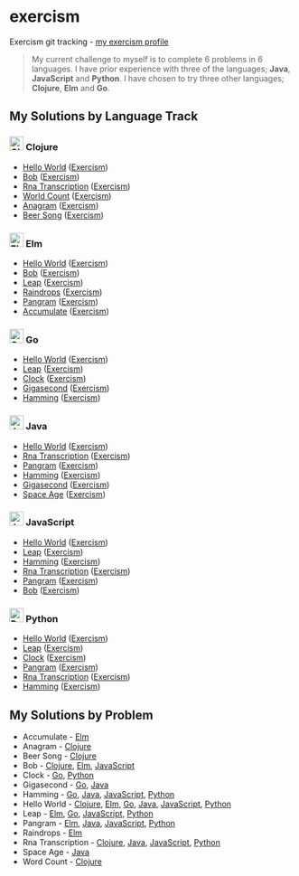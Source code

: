 # exercism 
Exercism git tracking - [my exercism profile](http://exercism.io/BenBarrett89)

> My current challenge to myself is to complete 6 problems in 6 languages.
> I have prior experience with three of the languages; __Java__, __JavaScript__ and __Python__. I have chosen to try three other languages; __Clojure__, __Elm__ and __Go__.

## My Solutions by Language Track
### <img src="http://exercism.io/tracks/clojure/icon" alt="Clojure" width="25" height="25"> Clojure
* [Hello World](clojure/hello-world/src/hello_world.clj) ([Exercism](http://exercism.io/exercises/cbe604c4c8df412199c841b99ebb8f57))
* [Bob](clojure/bob/src/bob.clj) ([Exercism](http://exercism.io/exercises/95763522a7444d5eb85e44a7b8024d47))
* [Rna Transcription](clojure/rna-transcription/src/rna_transcription.clj) ([Exercism](http://exercism.io/exercises/9e5b7cda40a64706b3955010656e9fd5))
* [World Count](clojure/word-count/src/word_count.clj) ([Exercism](http://exercism.io/exercises/ac3ea3998402499e805f3bd596744a8a))
* [Anagram](clojure/anagram/src/anagram.clj) ([Exercism](http://exercism.io/exercises/27ac515367854e1288ce89478a953fa6))
* [Beer Song](clojure/beer-song/src/beer_song.clj) ([Exercism](http://exercism.io/exercises/dd13bd4ce5c2441081707a16cab9a50a))

### <img src="http://exercism.io/tracks/elm/icon" alt="Elm" width="25" height="25"> Elm
* [Hello World](elm/hello-world/HelloWorld.elm) ([Exercism](http://exercism.io/exercises/3b16987ed0534b03806bab79a63852ad))
* [Bob](elm/bob/Bob.elm) ([Exercism](http://exercism.io/exercises/c466ee95a2884161930a76e4af22336d))
* [Leap](elm/leap/Leap.elm) ([Exercism](http://exercism.io/exercises/71bb2c4e44d04e1caacf0314393b89ff))
* [Raindrops](elm/raindrops/Raindrops.elm) ([Exercism](http://exercism.io/exercises/2b17e97f826e4365b3d09131c0e9f27f))
* [Pangram](elm/pangram/Pangram.elm) ([Exercism](http://exercism.io/exercises/31665d4a97244735b15cfda757c634a0))
* [Accumulate](elm/accumulate/Accumulate.elm) ([Exercism](http://exercism.io/exercises/8298f3c8727c468cafc75a64caa0e08d))

### <img src="http://exercism.io/tracks/go/icon" alt="Go" width="25" height="25"> Go
* [Hello World](go/hello-world/hello_world.go) ([Exercism](http://exercism.io/submissions/6601b86e324748d0bd92beb9ff864e52))
* [Leap](go/leap/leap.go) ([Exercism](http://exercism.io/submissions/d2c9306d9e4d4cf1b1731878715aece0))
* [Clock](go/clock/clock.go) ([Exercism](http://exercism.io/submissions/cb7a82417a7a47e2b09907b80ec55ba7))
* [Gigasecond](go/gigasecond/gigasecond.go) ([Exercism](http://exercism.io/submissions/b18d906547b9464884811af26ffedb2d))
* [Hamming](go/hamming/hamming.go) ([Exercism](http://exercism.io/submissions/383d77361eba4fbc9c33b3595d20c814))

### <img src="http://exercism.io/tracks/java/icon" alt="Java" width="25" height="25"> Java
* [Hello World](java/hello-world/src/main/java/HelloWorld.java) ([Exercism](http://exercism.io/exercises/79f7f96b14c54c77bf30865227d6cdcc))
* [Rna Transcription](java/rna-transcription/src/main/java/RnaTranscription.java) ([Exercism](http://exercism.io/exercises/f4d4e13412b546fb9cdcf74dccee1525))
* [Pangram](java/pangram/src/main/java/PangramChecker.java) ([Exercism](http://exercism.io/exercises/1b1ab0294c224720b1a60346ad6085bf))
* [Hamming](java/hamming/src/main/java/Hamming.java) ([Exercism](http://exercism.io/exercises/93470d47782a4b20a0d13b1d57326dac))
* [Gigasecond](java/gigasecond/src/main/java/Gigasecond.java) ([Exercism](http://exercism.io/exercises/e04df0e5236a436d948ee61defab9f50))
* [Space Age](java/space-age/src/main/java/SpaceAge.java) ([Exercism](http://exercism.io/submissions/797ce0ed2d4e4a3f8bc8245f4f201cdb))

### <img src="http://exercism.io/tracks/javascript/icon" alt="JavaScript" width="25" height="25"> JavaScript
* [Hello World](javascript/hello-world/hello-world.js) ([Exercism](http://exercism.io/exercises/de474fb30de443e6a9d202aea8c94e1c))
* [Leap](javascript/leap/leap.js) ([Exercism](http://exercism.io/exercises/4332c588afd344eaa8dabc08be4fd680))
* [Hamming](javascript/hamming/hamming.js) ([Exercism](http://exercism.io/exercises/4a3712a13679495799a5b996ead037a2))
* [Rna Transcription](javascript/rna-transcription/rna-transcription.js) ([Exercism](http://exercism.io/exercises/f99f2f7b60d140f38d34c76a4def397f))
* [Pangram](javascript/pangram/pangram.js) ([Exercism](http://exercism.io/exercises/40b460ef15854b21a9196fa54da093ec))
* [Bob](javascript/bob/bob.js) ([Exercism](http://exercism.io/exercises/9ef2cfebeea247018c5bdaa2b48d69d7))

### <img src="http://exercism.io/tracks/python/icon" alt="Python" width="25" height="25"> Python
* [Hello World](python/hello-world/hello_world.py) ([Exercism](http://exercism.io/exercises/c57b211450fd4cfc995a6eac88e6457f))
* [Leap](python/leap/leap.py) ([Exercism](http://exercism.io/exercises/8b825ac53c3748f8955f4c857487250e))
* [Clock](python/clock/clock.py) ([Exercism](http://exercism.io/exercises/08602384a12a4e67bf9a323eb4fc1b3c))
* [Pangram](python/pangram/pangram.py) ([Exercism](http://exercism.io/exercises/2598fecd951a4e2e921a608ad9401a42))
* [Rna Transcription](python/rna-transcription/rna_transcription.py) ([Exercism](http://exercism.io/exercises/b3891856596d437790f4c25f3668179c))
* [Hamming](python/hamming/hamming.py) ([Exercism](http://exercism.io/exercises/028563f46a1041e6acacb58da32a4646))

## My Solutions by Problem
* Accumulate - [Elm](elm/accumulate/Accumulate.elm)
* Anagram - [Clojure](clojure/anagram/src/anagram.clj)
* Beer Song - [Clojure](clojure/beer-song/src/beer_song.clj)
* Bob - [Clojure](clojure/bob/src/bob.clj), [Elm](elm/bob/Bob.elm), [JavaScript](javascript/bob/bob.js)
* Clock - [Go](go/clock/clock.go), [Python](python/clock/clock.py)
* Gigasecond - [Go](go/gigasecond/gigasecond.go), [Java](java/gigasecond/src/main/java/Gigasecond.java)
* Hamming - [Go](go/hamming/hamming.go), [Java](java/hamming/src/main/java/Hamming.java), [JavaScript](javascript/hamming/hamming.js), [Python](python/hamming/hamming.py)
* Hello World - [Clojure](clojure/hello-world/src/hello_world.clj), [Elm](elm/hello-world/HelloWorld.elm), [Go](go/hello-world/hello_world.go), [Java](java/hello-world/src/main/java/HelloWorld.java), [JavaScript](javascript/hello-world/hello-world.js), [Python](python/hello-world/hello_world.py)
* Leap - [Elm](elm/leap/Leap.elm), [Go](go/leap/leap.go), [JavaScript](javascript/leap/leap.js), [Python](python/leap/leap.py)
* Pangram - [Elm](elm/pangram/Pangram.elm), [Java](java/pangram/src/main/java/PangramChecker.java), [JavaScript](javascript/pangram/pangram.js), [Python](python/pangram/pangram.py)
* Raindrops - [Elm](elm/raindrops/Raindrops.elm)
* Rna Transcription - [Clojure](clojure/rna-transcription/src/rna_transcription.clj), [Java](java/rna-transcription/src/main/java/RnaTranscription.java), [JavaScript](javascript/rna-transcription/rna-transcription.js), [Python](python/rna-transcription/rna_transcription.py)
* Space Age - [Java](java/gigasecond/src/main/java/SpaceAge.java)
* Word Count - [Clojure](clojure/word-count/src/word_count.clj)
